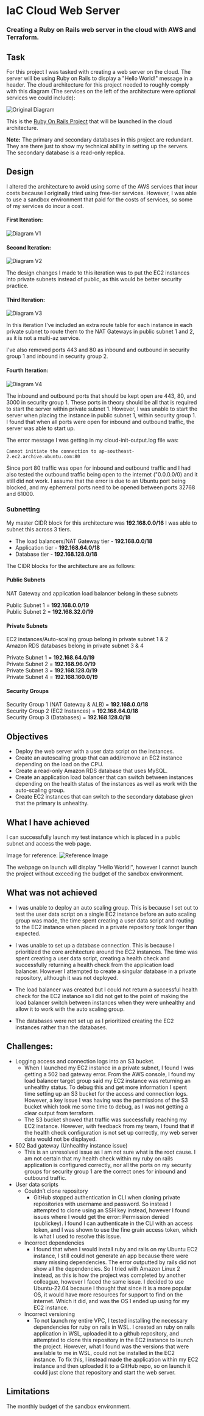# IaC Cloud Web Server

### Creating a Ruby on Rails web server in the cloud with AWS and Terraform.

## Task

For this project I was tasked with creating a web server on the cloud. The server will be using Ruby on Rails to display a "Hello World!" message in a header. The cloud architecture for this project needed to roughly comply with this diagram (The services on the left of the architecture were optional services we could include):

![Original Diagram](images/original-diagram.png)

This is the [Ruby On Rails Project](https://github.com/rajrtd/ror-project) that will be launched in the cloud architecture.

<strong>Note:</strong> The primary and secondary databases in this project are redundant. They are there just to show my technical ability in setting up the servers. The secondary database is a read-only replica.

## Design

I altered the architecture to avoid using some of the AWS services that incur costs because I originally tried using free-tier services. However, I was able to use a sandbox environment that paid for the costs of services, so some of my services do incur a cost.

#### First Iteration:

![Diagram V1](images/diagram-v1.png)

#### Second Iteration:

![Diagram V2](images/diagram-v2.png)

The design changes I made to this iteration was to put the EC2 instances into private subnets instead of public, as this would be better security practice.

#### Third Iteration:

![Diagram V3](images/diagram-v3.png)

In this iteration I've included an extra route table for each instance in each private subnet to route them to the NAT Gateways in public subnet 1 and 2, as it is not a multi-az service.

I've also removed ports 443 and 80 as inbound and outbound in security group 1 and inbound in security group 2.

#### Fourth Iteration:

![Diagram V4](images/diagram-v4.png)

The inbound and outbound ports that should be kept open are 443, 80, and 3000 in security group 1. These ports in theory should be all that is required to start the server within private subnet 1. However, I was unable to start the server when placing the instance in public subnet 1, within security group 1. I found that when all ports were open for inbound and outbound traffic, the server was able to start up.

The error message I was getting in my cloud-init-output.log file was:

`Cannot initiate the connection to ap-southeast-2.ec2.archive.ubuntu.com:80`

Since port 80 traffic was open for inbound and outbound traffic and I had also tested the outbound traffic being open to the internet ("0.0.0.0/0) and it still did not work. I assume that the error is due to an Ubuntu port being blocked, and my ephemeral ports need to be opened between ports 32768 and 61000.

### Subnetting

My master CIDR block for this architecture was <strong>192.168.0.0/16</strong> I was able to subnet this across 3 tiers.

- The load balancers/NAT Gateway tier - <strong>192.168.0.0/18</strong>
- Application tier - <strong>192.168.64.0/18</strong>
- Database tier - <strong>192.168.128.0/18</strong>

The CIDR blocks for the architecture are as follows:

#### Public Subnets

NAT Gateway and application load balancer belong in these subnets

Public Subnet 1 = <strong>192.168.0.0/19</strong> <br>
Public Subnet 2 = <strong>192.168.32.0/19</strong>

#### Private Subnets

EC2 instances/Auto-scaling group belong in private subnet 1 & 2
<br>
Amazon RDS databases belong in private subnet 3 & 4

Private Subnet 1 = <strong>192.168.64.0/19</strong> <br>
Private Subnet 2 = <strong>192.168.96.0/19</strong> <br>
Private Subnet 3 = <strong>192.168.128.0/19</strong> <br>
Private Subnet 4 = <strong>192.168.160.0/19</strong>

#### Security Groups

Security Group 1 (NAT Gateway & ALB) = <strong>192.168.0.0/18</strong> <br>
Security Group 2 (EC2 Instances) = <strong>192.168.64.0/18</strong> <br>
Security Group 3 (Databases) = <strong>192.168.128.0/18</strong>

## Objectives

- Deploy the web server with a user data script on the instances.
- Create an autoscaling group that can add/remove an EC2 instance depending on the load on the CPU.
- Create a read-only Amazon RDS database that uses MySQL.
- Create an application load balancer that can switch between instances depending on the health status of the instances as well as work with the auto-scaling group.
- Create EC2 instances that can switch to the secondary database given that the primary is unhealthy.

## What I have achieved

I can successfully launch my test instance which is placed in a public subnet and access the web page.

Image for reference:
![Reference Image](images/reference.png)

The webpage on launch will display "Hello World!", however I cannot launch the project without exceeding the budget of the sandbox environment.

## What was not achieved

- I was unable to deploy an auto scaling group. This is because I set out to test the user data script on a single EC2 instance before an auto scaling group was made, the time spent creating a user data script and routing to the EC2 instance when placed in a private repository took longer than expected.

- I was unable to set up a database connection. This is because I prioritized the core architecture around the EC2 instances. The time was spent creating a user data script, creating a health check and successfully returning a health check from the application load balancer. However I attempted to create a singular database in a private repository, although it was not deployed.

- The load balancer was created but I could not return a successful health check for the EC2 instance so I did not get to the point of making the load balancer switch between instances when they were unhealthy and allow it to work with the auto scaling group.

- The databases were not set up as I prioritized creating the EC2 instances rather than the databases.

## Challenges:

- Logging access and connection logs into an S3 bucket.
  - When I launched my EC2 instance in a private subnet, I found I was getting a 502 bad gateway error. From the AWS console, I found my load balancer target group said my EC2 instance was returning an unhealthy status. To debug this and get more information I spent time setting up an S3 bucket for the access and connection logs. However, a key issue I was having was the permissions of the S3 bucket which took me some time to debug, as I was not getting a clear output from terraform.
  - The S3 bucket showed that traffic was successfully reaching my EC2 instance. However, with feedback from my team, I found that if the health check configuration is not set up correctly, my web server data would not be displayed.
- 502 Bad gateway (Unhealthy instance issue)
  - This is an unresolved issue as I am not sure what is the root cause. I am not certain that my health check within my ruby on rails application is configured correctly, nor all the ports on my security groups for security group 1 are the correct ones for inbound and outbound traffic.
- User data scripts
  - Couldn’t clone repository
    - GitHub stopped authentication in CLI when cloning private repositories with username and password. So instead I attempted to clone using an SSH key instead, however I found issues where I would get the error: Permission denied (publickey). I found I can authenticate in the CLI with an access token, and I was shown to use the fine grain access token, which is what I used to resolve this issue.
  - Incorrect dependencies
    - I found that when I would install ruby and rails on my Ubuntu EC2 instance, I still could not generate an app because there were many missing dependencies. The error outputted by rails did not show all the dependencies. So I tried with Amazon Linux 2 instead, as this is how the project was completed by another colleague, however I faced the same issue. I decided to use Ubuntu-22.04 because I thought that since it is a more popular OS, it would have more resources for support to find on the internet. Which it did, and was the OS I ended up using for my EC2 instance.
  - Incorrect versioning
    - To not launch my entire VPC, I tested installing the necessary dependencies for ruby on rails in WSL. I created an ruby on rails application in WSL, uploaded it to a github repository, and attempted to clone this repository in the EC2 instance to launch the project. However, what I found was the versions that were available to me in WSL, could not be installed in the EC2 instance. To fix this, I instead made the application within my EC2 instance and then uploaded it to a GitHub repo, so on launch it could just clone that repository and start the web server.

## Limitations

The monthly budget of the sandbox environment.

